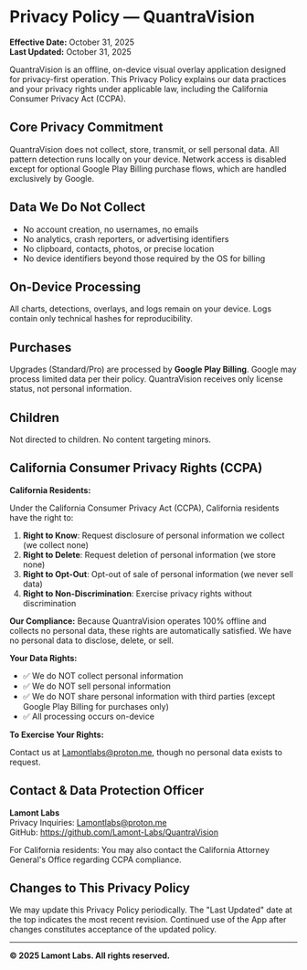 # Privacy Policy — QuantraVision

**Effective Date:** October 31, 2025  
**Last Updated:** October 31, 2025

QuantraVision is an offline, on-device visual overlay application designed for privacy-first operation. This Privacy Policy explains our data practices and your privacy rights under applicable law, including the California Consumer Privacy Act (CCPA).

## Core Privacy Commitment

QuantraVision does not collect, store, transmit, or sell personal data. All pattern detection runs locally on your device. Network access is disabled except for optional Google Play Billing purchase flows, which are handled exclusively by Google.

## Data We Do Not Collect
- No account creation, no usernames, no emails
- No analytics, crash reporters, or advertising identifiers
- No clipboard, contacts, photos, or precise location
- No device identifiers beyond those required by the OS for billing

## On-Device Processing
All charts, detections, overlays, and logs remain on your device. Logs contain only technical hashes for reproducibility.

## Purchases
Upgrades (Standard/Pro) are processed by **Google Play Billing**. Google may process limited data per their policy. QuantraVision receives only license status, not personal information.

## Children
Not directed to children. No content targeting minors.

## California Consumer Privacy Rights (CCPA)

**California Residents:**

Under the California Consumer Privacy Act (CCPA), California residents have the right to:

1. **Right to Know**: Request disclosure of personal information we collect (we collect none)
2. **Right to Delete**: Request deletion of personal information (we store none)
3. **Right to Opt-Out**: Opt-out of sale of personal information (we never sell data)
4. **Right to Non-Discrimination**: Exercise privacy rights without discrimination

**Our Compliance:** Because QuantraVision operates 100% offline and collects no personal data, these rights are automatically satisfied. We have no personal data to disclose, delete, or sell.

**Your Data Rights:**

- ✅ We do NOT collect personal information
- ✅ We do NOT sell personal information
- ✅ We do NOT share personal information with third parties (except Google Play Billing for purchases only)
- ✅ All processing occurs on-device

**To Exercise Your Rights:**

Contact us at Lamontlabs@proton.me, though no personal data exists to request.

## Contact & Data Protection Officer

**Lamont Labs**  
Privacy Inquiries: Lamontlabs@proton.me  
GitHub: https://github.com/Lamont-Labs/QuantraVision

For California residents: You may also contact the California Attorney General's Office regarding CCPA compliance.

## Changes to This Privacy Policy

We may update this Privacy Policy periodically. The "Last Updated" date at the top indicates the most recent revision. Continued use of the App after changes constitutes acceptance of the updated policy.

---

**© 2025 Lamont Labs. All rights reserved.**
